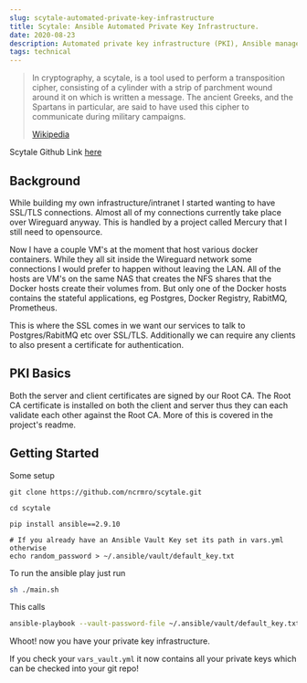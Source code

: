 ```yaml
---
slug: scytale-automated-private-key-infrastructure
title: Scytale: Ansible Automated Private Key Infrastructure.
date: 2020-08-23
description: Automated private key infrastructure (PKI), Ansible managed certificate authority, server and client certificates.
tags: technical
---
```


> In cryptography, a scytale, is a tool used to perform a transposition cipher,
> consisting of a cylinder with a strip of parchment wound around it on which is
> written a message. The ancient Greeks, and the Spartans in particular, are
> said to have used this cipher to communicate during military campaigns.
>
> [Wikipedia](https://en.wikipedia.org/wiki/Scytale)

Scytale Github Link [here](https://github.com/ncrmro/scytale)

## Background

While building my own infrastructure/intranet I started wanting to have SSL/TLS
connections. Almost all of my connections currently take place over Wireguard
anyway. This is handled by a project called Mercury that I still need to
opensource.

Now I have a couple VM's at the moment that host various docker containers.
While they all sit inside the Wireguard network some connections I would prefer
to happen without leaving the LAN. All of the hosts are VM's on the same NAS
that creates the NFS shares that the Docker hosts create their volumes from. But
only one of the Docker hosts contains the stateful applications, eg Postgres,
Docker Registry, RabitMQ, Prometheus.

This is where the SSL comes in we want our services to talk to Postgres/RabitMQ
etc over SSL/TLS. Additionally we can require any clients to also present a
certificate for authentication.

## PKI Basics

Both the server and client certificates are signed by our Root CA. The Root CA
certificate is installed on both the client and server thus they can each
validate each other against the Root CA. More of this is covered in the
project's readme.

## Getting Started

Some setup

```
git clone https://github.com/ncrmro/scytale.git

cd scytale

pip install ansible==2.9.10

# If you already have an Ansible Vault Key set its path in vars.yml otherwise
echo random_password > ~/.ansible/vault/default_key.txt
```

To run the ansible play just run

```bash
sh ./main.sh
```

This calls

```bash
ansible-playbook --vault-password-file ~/.ansible/vault/default_key.txt -i hosts main.yml
```

Whoot! now you have your private key infrastructure.

If you check your `vars_vault.yml` it now contains all your private keys which
can be checked into your git repo!
